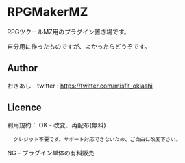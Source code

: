 # RPGMakerMZ

RPGツクールMZ用のプラグイン置き場です。

自分用に作ったものですが、よかったらどうぞです。

## Author

おきあし　twitter : https://twitter.com/misfit_okiashi

## Licence

利用規約：
 OK - 改変、再配布(無料)
 
      クレジット不要です。サポート対応できないため、ご自由に改変下さい。
      
 NG - プラグイン単体の有料販売
